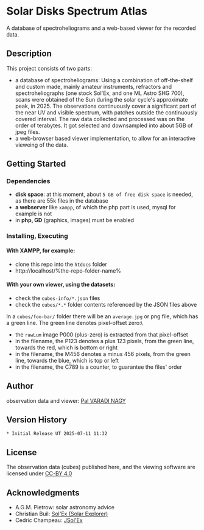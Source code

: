 # Solar Disks Spectrum Atlas

A database of spectroheliograms and a web-based viewer for the recorded data.

## Description

This project consists of two parts:

* a database of spectroheliograms: Using a combination of off-the-shelf and custom made, mainly amateur instruments, refractors and spectroheliographs (one stock Sol'Ex, and one ML Astro SHG 700), scans were obtained of the Sun during the solar cycle's approximate peak, in 2025. The observations continuously cover a significant part of the near UV and visible spectrum, with patches outside the continuously covered interval. The raw data collected and processed was on the order of terabytes. It got selected and downsampled into about 5GB of jpeg files.
* a web-browser based viewer implementation, to allow for an interactive vieweing of the data.

## Getting Started

### Dependencies

* **disk space**: at this moment, about `5 GB of free disk space` is needed, as there are 55k files in the database
* **a webserver** like `xampp`, of which the php part is used, mysql for example is not
* in **php, GD** (graphics, images) must be enabled

### Installing, Executing

#### With XAMPP, for example:

* clone this repo into the `htdocs` folder
* http://localhost/%the-repo-folder-name%

#### With your own viewer, using the datasets:

* check the `cubes-info/*.json` files
* check the `cubes/*.*` folder contents referenced by the JSON files above

In a `cubes/foo-bar/` folder there will be an `average.jpg` or png file, which has a green line. The green line denotes pixel-offset zero:\

* the `rawLum` image P000 (plus-zero) is extracted from that pixel-offset
* in the filename, the P123 denotes a plus 123 pixels, from the green line, towards the red, which is bottom or right
* in the filename, the M456 denotes a minus 456 pixels, from the green line, towards the blue, which is top or left
* in the filename, the C789 is a counter, to guarantee the files' order


## Author

observation data and viewer: [Pal VARADI NAGY](https://csillagtura.ro)


## Version History

    * Initial Release UT 2025-07-11 11:32

## License

The observation data (cubes) published here, and the viewing software are licensed under [CC-BY 4.0](https://creativecommons.org/licenses/by/4.0/)

## Acknowledgments

* A.G.M. Pietrow: solar astronomy advice 
* Christian Buil: [Sol'Ex (Solar Explorer)](https://solex.astrosurf.com/sol-ex-presentation-en.html)
* Cedric Champeau: [JSol'Ex](https://github.com/melix/astro4j)
